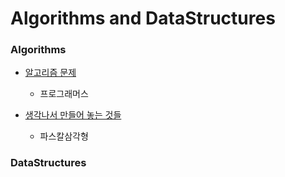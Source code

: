 # Algorithms and DataStructures


### Algorithms
* [알고리즘 문제](/Algorithms/Algorithms.md/#algorithm_problem)
  * 프로그래머스

* [생각나서 만들어 놓는 것들](/Algorithms/Algorithms.md/#my)
  * 파스칼삼각형



### DataStructures
